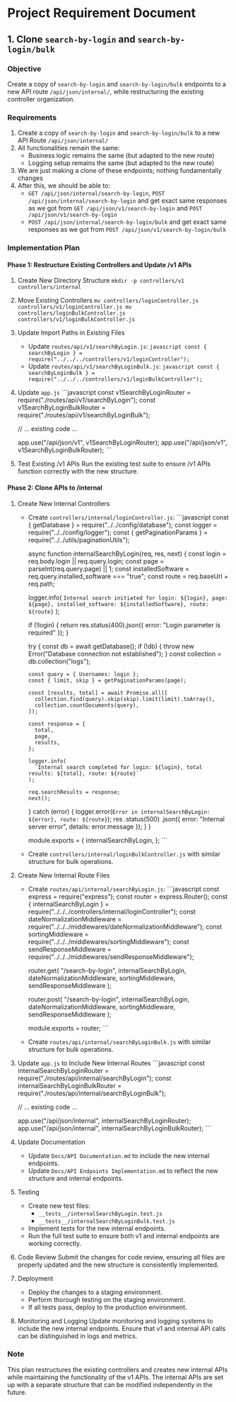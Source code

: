 # Project Requirement Document

## 1. Clone `search-by-login` and `search-by-login/bulk`

### Objective

Create a copy of `search-by-login` and `search-by-login/bulk` endpoints to a new API route `/api/json/internal/`, while restructuring the existing controller organization.

### Requirements

1. Create a copy of `search-by-login` and `search-by-login/bulk` to a new API Route `/api/json/internal/`
2. All functionalities remain the same:
   - Business logic remains the same (but adapted to the new route)
   - Logging setup remains the same (but adapted to the new route)
3. We are just making a clone of these endpoints; nothing fundamentally changes
4. After this, we should be able to:
   - `GET /api/json/internal/search-by-login`, `POST /api/json/internal/search-by-login` and get exact same responses as we got from `GET /api/json/v1/search-by-login` and `POST /api/json/v1/search-by-login`
   - `POST /api/json/internal/search-by-login/bulk` and get exact same responses as we got from `POST /api/json/v1/search-by-login/bulk`

### Implementation Plan

#### Phase 1: Restructure Existing Controllers and Update /v1 APIs

1. Create New Directory Structure `mkdir -p controllers/v1 controllers/internal  `

2. Move Existing Controllers `mv controllers/loginController.js controllers/v1/loginController.js
mv controllers/loginBulkController.js controllers/v1/loginBulkController.js  `

3. Update Import Paths in Existing Files

   - Update `routes/api/v1/searchByLogin.js`: `javascript
const { searchByLogin } = require("../../../controllers/v1/loginController");     `
   - Update `routes/api/v1/searchByLoginBulk.js`: `javascript
const { searchByLoginBulk } = require("../../../controllers/v1/loginBulkController");     `

4. Update `app.js` ```javascript
   const v1SearchByLoginRouter = require("./routes/api/v1/searchByLogin");
   const v1SearchByLoginBulkRouter = require("./routes/api/v1/searchByLoginBulk");

   // ... existing code ...

   app.use("/api/json/v1", v1SearchByLoginRouter);
   app.use("/api/json/v1", v1SearchByLoginBulkRouter); ```

5. Test Existing /v1 APIs
   Run the existing test suite to ensure /v1 APIs function correctly with the new structure.

#### Phase 2: Clone APIs to /internal

1.  Create New Internal Controllers

    - Create `controllers/internal/loginController.js`: ```javascript
      const { getDatabase } = require("../../config/database");
      const logger = require("../../config/logger");
      const { getPaginationParams } = require("../../utils/paginationUtils");

      async function internalSearchByLogin(req, res, next) {
      const login = req.body.login || req.query.login;
      const page = parseInt(req.query.page) || 1;
      const installedSoftware = req.query.installed_software === "true";
      const route = req.baseUrl + req.path;

      logger.info(
      `Internal search initiated for login: ${login}, page: ${page}, installed_software: ${installedSoftware}, route: ${route}`
      );

      if (!login) {
      return res.status(400).json({ error: "Login parameter is required" });
      }

      try {
      const db = await getDatabase();
      if (!db) {
      throw new Error("Database connection not established");
      }
      const collection = db.collection("logs");

          const query = { Usernames: login };
          const { limit, skip } = getPaginationParams(page);

          const [results, total] = await Promise.all([
            collection.find(query).skip(skip).limit(limit).toArray(),
            collection.countDocuments(query),
          ]);

          const response = {
            total,
            page,
            results,
          };

          logger.info(
            `Internal search completed for login: ${login}, total results: ${total}, route: ${route}`
          );

          req.searchResults = response;
          next();

      } catch (error) {
      logger.error(`Error in internalSearchByLogin: ${error}, route: ${route}`);
      res
      .status(500)
      .json({ error: "Internal server error", details: error.message });
      }
      }

      module.exports = {
      internalSearchByLogin,
      }; ```

    - Create `controllers/internal/loginBulkController.js` with similar structure for bulk operations.

2.  Create New Internal Route Files

    - Create `routes/api/internal/searchByLogin.js`: ```javascript
      const express = require("express");
      const router = express.Router();
      const { internalSearchByLogin } = require("../../../controllers/internal/loginController");
      const dateNormalizationMiddleware = require("../../../middlewares/dateNormalizationMiddleware");
      const sortingMiddleware = require("../../../middlewares/sortingMiddleware");
      const sendResponseMiddleware = require("../../../middlewares/sendResponseMiddleware");

      router.get(
      "/search-by-login",
      internalSearchByLogin,
      dateNormalizationMiddleware,
      sortingMiddleware,
      sendResponseMiddleware
      );

      router.post(
      "/search-by-login",
      internalSearchByLogin,
      dateNormalizationMiddleware,
      sortingMiddleware,
      sendResponseMiddleware
      );

      module.exports = router; ```

    - Create `routes/api/internal/searchByLoginBulk.js` with similar structure for bulk operations.

3.  Update `app.js` to Include New Internal Routes ```javascript
    const internalSearchByLoginRouter = require("./routes/api/internal/searchByLogin");
    const internalSearchByLoginBulkRouter = require("./routes/api/internal/searchByLoginBulk");

    // ... existing code ...

    app.use("/api/json/internal", internalSearchByLoginRouter);
    app.use("/api/json/internal", internalSearchByLoginBulkRouter); ```

4.  Update Documentation

    - Update `Docs/API Documentation.md` to include the new internal endpoints.
    - Update `Docs/API Endpoints Implementation.md` to reflect the new structure and internal endpoints.

5.  Testing

    - Create new test files:
      - `__tests__/internalSearchByLogin.test.js`
      - `__tests__/internalSearchByLoginBulk.test.js`
    - Implement tests for the new internal endpoints.
    - Run the full test suite to ensure both v1 and internal endpoints are working correctly.

6.  Code Review
    Submit the changes for code review, ensuring all files are properly updated and the new structure is consistently implemented.

7.  Deployment

    - Deploy the changes to a staging environment.
    - Perform thorough testing on the staging environment.
    - If all tests pass, deploy to the production environment.

8.  Monitoring and Logging
    Update monitoring and logging systems to include the new internal endpoints. Ensure that v1 and internal API calls can be distinguished in logs and metrics.

### Note

This plan restructures the existing controllers and creates new internal APIs while maintaining the functionality of the v1 APIs. The internal APIs are set up with a separate structure that can be modified independently in the future.
